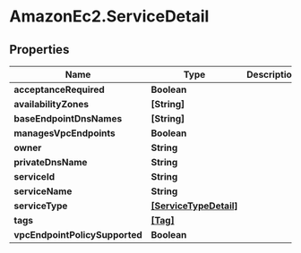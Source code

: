 # AmazonEc2.ServiceDetail

## Properties

Name | Type | Description | Notes
------------ | ------------- | ------------- | -------------
**acceptanceRequired** | **Boolean** |  | [optional] 
**availabilityZones** | **[String]** |  | [optional] 
**baseEndpointDnsNames** | **[String]** |  | [optional] 
**managesVpcEndpoints** | **Boolean** |  | [optional] 
**owner** | **String** |  | [optional] 
**privateDnsName** | **String** |  | [optional] 
**serviceId** | **String** |  | [optional] 
**serviceName** | **String** |  | [optional] 
**serviceType** | [**[ServiceTypeDetail]**](ServiceTypeDetail.md) |  | [optional] 
**tags** | [**[Tag]**](Tag.md) |  | [optional] 
**vpcEndpointPolicySupported** | **Boolean** |  | [optional] 


